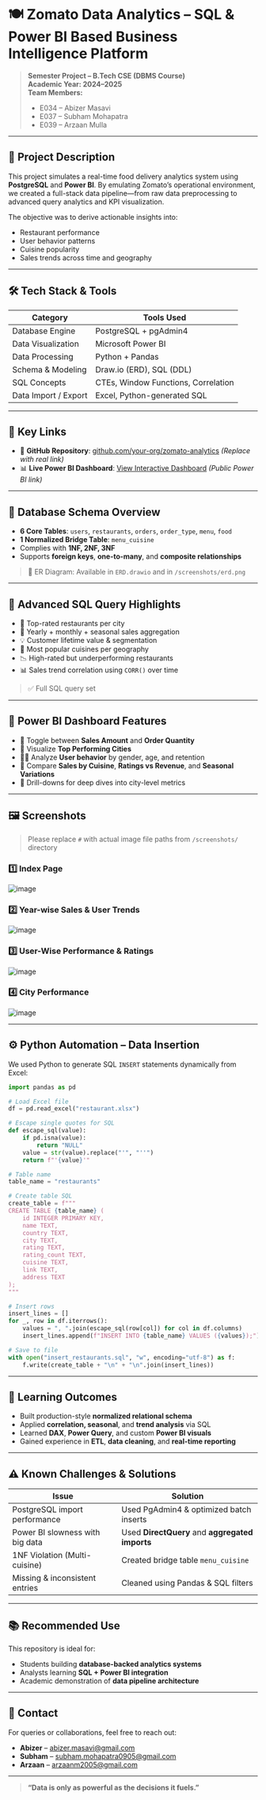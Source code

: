 # 🍽️ Zomato Data Analytics – SQL & Power BI Based Business Intelligence Platform

> **Semester Project – B.Tech CSE (DBMS Course)**  
> **Academic Year: 2024–2025**  
> **Team Members:**  
> - E034 – Abizer Masavi  
> - E037 – Subham Mohapatra  
> - E039 – Arzaan Mulla  

---

## 📘 Project Description

This project simulates a real-time food delivery analytics system using **PostgreSQL** and **Power BI**. By emulating Zomato’s operational environment, we created a full-stack data pipeline—from raw data preprocessing to advanced query analytics and KPI visualization.

The objective was to derive actionable insights into:
- Restaurant performance  
- User behavior patterns  
- Cuisine popularity  
- Sales trends across time and geography  

---

## 🛠️ Tech Stack & Tools

| Category               | Tools Used                          |
|------------------------|-------------------------------------|
| Database Engine        | PostgreSQL + pgAdmin4               |
| Data Visualization     | Microsoft Power BI                  |
| Data Processing        | Python + Pandas                     |
| Schema & Modeling      | Draw.io (ERD), SQL (DDL)            |
| SQL Concepts           | CTEs, Window Functions, Correlation |
| Data Import / Export   | Excel, Python-generated SQL         |

---

## 🔗 Key Links

- 📂 **GitHub Repository**: [github.com/your-org/zomato-analytics](#) *(Replace with real link)*    
- 📊 **Live Power BI Dashboard**: [View Interactive Dashboard](#) *(Public Power BI link)*

---

## 🧱 Database Schema Overview

- **6 Core Tables**: `users`, `restaurants`, `orders`, `order_type`, `menu`, `food`
- **1 Normalized Bridge Table**: `menu_cuisine`
- Complies with **1NF, 2NF, 3NF**
- Supports **foreign keys**, **one-to-many**, and **composite relationships**

> 📎 ER Diagram: Available in `ERD.drawio` and in `/screenshots/erd.png`

---

## 🧮 Advanced SQL Query Highlights

- 🥇 Top-rated restaurants per city  
- 📆 Yearly + monthly + seasonal sales aggregation  
- 💡 Customer lifetime value & segmentation  
- 🍛 Most popular cuisines per geography  
- 📉 High-rated but underperforming restaurants  
- 📊 Sales trend correlation using `CORR()` over time  

> ✅ Full SQL query set

---

## 🧠 Power BI Dashboard Features

- 📌 Toggle between **Sales Amount** and **Order Quantity**
- 📍 Visualize **Top Performing Cities**
- 🧑‍🍳 Analyze **User behavior** by gender, age, and retention
- 🧾 Compare **Sales by Cuisine**, **Ratings vs Revenue**, and **Seasonal Variations**
- 🧭 Drill-downs for deep dives into city-level metrics

---

## 🖼️ Screenshots

> Please replace `#` with actual image file paths from `/screenshots/` directory

### 1️⃣ Index Page  
![image](https://github.com/user-attachments/assets/80800781-8b28-4ebc-a84d-a1a46babe014)


### 2️⃣ Year-wise Sales & User Trends  
![image](https://github.com/user-attachments/assets/233f466b-7874-4ea6-b058-d57d867ea816)


### 3️⃣ User-Wise Performance & Ratings  
![image](https://github.com/user-attachments/assets/cbed04c3-cb22-4c54-a67c-c03ded75928b)


### 4️⃣ City Performance 
![image](https://github.com/user-attachments/assets/7bd89598-03a3-4f95-93d4-4e60e11dbf0f)


---

## ⚙️ Python Automation – Data Insertion

We used Python to generate SQL `INSERT` statements dynamically from Excel:

```python
import pandas as pd

# Load Excel file
df = pd.read_excel("restaurant.xlsx")

# Escape single quotes for SQL
def escape_sql(value):
    if pd.isna(value):
        return "NULL"
    value = str(value).replace("'", "''")
    return f"'{value}'"

# Table name
table_name = "restaurants"

# Create table SQL
create_table = f"""
CREATE TABLE {table_name} (
    id INTEGER PRIMARY KEY,
    name TEXT,
    country TEXT,
    city TEXT,
    rating TEXT,
    rating_count TEXT,
    cuisine TEXT,
    link TEXT,
    address TEXT
);
"""

# Insert rows
insert_lines = []
for _, row in df.iterrows():
    values = ", ".join(escape_sql(row[col]) for col in df.columns)
    insert_lines.append(f"INSERT INTO {table_name} VALUES ({values});")

# Save to file
with open("insert_restaurants.sql", "w", encoding="utf-8") as f:
    f.write(create_table + "\n" + "\n".join(insert_lines))

```

---

## 🧪 Learning Outcomes

- Built production-style **normalized relational schema**
- Applied **correlation, seasonal**, and **trend analysis** via SQL
- Learned **DAX**, **Power Query**, and custom **Power BI visuals**
- Gained experience in **ETL**, **data cleaning**, and **real-time reporting**

---

## ⚠️ Known Challenges & Solutions

| Issue                                | Solution |
|-------------------------------------|----------|
| PostgreSQL import performance       | Used PgAdmin4 & optimized batch inserts |
| Power BI slowness with big data     | Used **DirectQuery** and **aggregated imports** |
| 1NF Violation (Multi-cuisine)       | Created bridge table `menu_cuisine` |
| Missing & inconsistent entries      | Cleaned using Pandas & SQL filters |

---

## 📚 Recommended Use

This repository is ideal for:
- Students building **database-backed analytics systems**
- Analysts learning **SQL + Power BI integration**
- Academic demonstration of **data pipeline architecture**

---

## 👋 Contact

For queries or collaborations, feel free to reach out:

- **Abizer** – abizer.masavi@gmail.com 
- **Subham** – subham.mohapatra0905@gmail.com
- **Arzaan** – arzaanm2005@gmail.com

---

> **“Data is only as powerful as the decisions it fuels.”**
